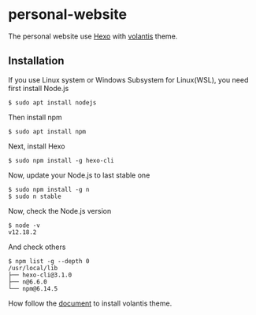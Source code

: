 # personal-website

The personal website use [Hexo](https://hexo.io/) with [volantis](https://volantis.js.org/) theme. 

## Installation

If you use Linux system or Windows Subsystem for Linux(WSL), you need first install Node.js

```
$ sudo apt install nodejs
```

Then install npm

```
$ sudo apt install npm
```

Next, install Hexo

```
$ sudo npm install -g hexo-cli
```

Now, update your Node.js to last stable one

```
$ sudo npm install -g n
$ sudo n stable
```

Now, check the Node.js version

```
$ node -v
v12.18.2
```

And check others

```
$ npm list -g --depth 0
/usr/local/lib
├── hexo-cli@3.1.0
├── n@6.6.0
└── npm@6.14.5
```

How follow the [document](https://xaoxuu.com/wiki/volantis/) to install volantis theme.